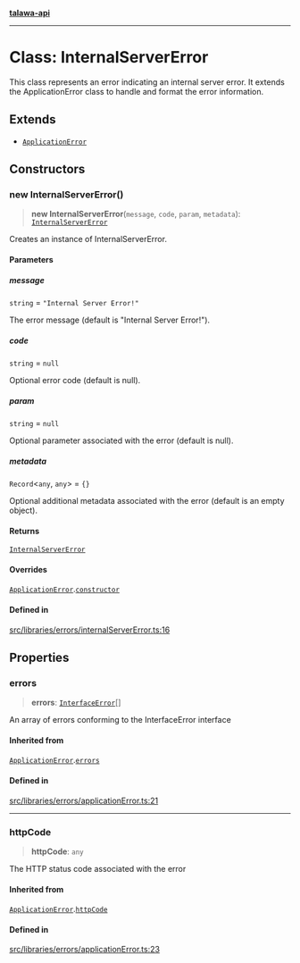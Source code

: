 [**talawa-api**](../../../../README.md)

***

# Class: InternalServerError

This class represents an error indicating an internal server error.
It extends the ApplicationError class to handle and format the error information.

## Extends

- [`ApplicationError`](../../applicationError/classes/ApplicationError.md)

## Constructors

### new InternalServerError()

> **new InternalServerError**(`message`, `code`, `param`, `metadata`): [`InternalServerError`](InternalServerError.md)

Creates an instance of InternalServerError.

#### Parameters

##### message

`string` = `"Internal Server Error!"`

The error message (default is "Internal Server Error!").

##### code

`string` = `null`

Optional error code (default is null).

##### param

`string` = `null`

Optional parameter associated with the error (default is null).

##### metadata

`Record`\<`any`, `any`\> = `{}`

Optional additional metadata associated with the error (default is an empty object).

#### Returns

[`InternalServerError`](InternalServerError.md)

#### Overrides

[`ApplicationError`](../../applicationError/classes/ApplicationError.md).[`constructor`](../../applicationError/classes/ApplicationError.md#constructors)

#### Defined in

[src/libraries/errors/internalServerError.ts:16](https://github.com/Suyash878/talawa-api/blob/f376d03c37e9acd046e7cc983947432c95f74442/src/libraries/errors/internalServerError.ts#L16)

## Properties

### errors

> **errors**: [`InterfaceError`](../../applicationError/interfaces/InterfaceError.md)[]

An array of errors conforming to the InterfaceError interface

#### Inherited from

[`ApplicationError`](../../applicationError/classes/ApplicationError.md).[`errors`](../../applicationError/classes/ApplicationError.md#errors-1)

#### Defined in

[src/libraries/errors/applicationError.ts:21](https://github.com/Suyash878/talawa-api/blob/f376d03c37e9acd046e7cc983947432c95f74442/src/libraries/errors/applicationError.ts#L21)

***

### httpCode

> **httpCode**: `any`

The HTTP status code associated with the error

#### Inherited from

[`ApplicationError`](../../applicationError/classes/ApplicationError.md).[`httpCode`](../../applicationError/classes/ApplicationError.md#httpcode-1)

#### Defined in

[src/libraries/errors/applicationError.ts:23](https://github.com/Suyash878/talawa-api/blob/f376d03c37e9acd046e7cc983947432c95f74442/src/libraries/errors/applicationError.ts#L23)
